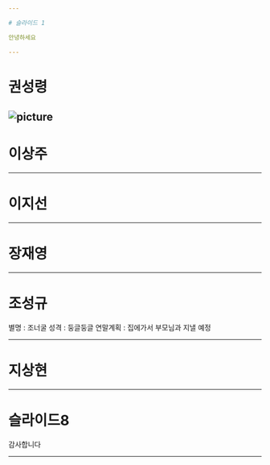 ```yaml
---

# 슬라이드 1

안녕하세요

---
```


# 권성령

![picture](
        HAPPY-SSAFY/GI.jpg
      )
---

# 이상주



---

# 이지선


---

# 장재영


---

# 조성규


별명 : 조너굴
성격 : 둥글둥글
연말계획 : 집에가서 부모님과 지낼 예정 

---

# 지상현


---

# 슬라이드8

감사합니다

---


